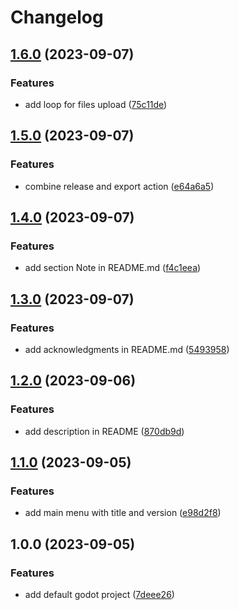 # Changelog

## [1.6.0](https://github.com/nblackninja/godot-game-template-extended/compare/v1.5.0...v1.6.0) (2023-09-07)


### Features

* add loop for files upload ([75c11de](https://github.com/nblackninja/godot-game-template-extended/commit/75c11de8ed67f6d6612b79d1e1d18d028ee5f786))

## [1.5.0](https://github.com/nblackninja/godot-game-template-extended/compare/v1.4.0...v1.5.0) (2023-09-07)


### Features

* combine release and export action ([e64a6a5](https://github.com/nblackninja/godot-game-template-extended/commit/e64a6a5e775a8ffe4e4edeceeae827075629e74d))

## [1.4.0](https://github.com/nblackninja/godot-game-template-extended/compare/v1.3.0...v1.4.0) (2023-09-07)


### Features

* add section Note in README.md ([f4c1eea](https://github.com/nblackninja/godot-game-template-extended/commit/f4c1eead1d194e440fc612c3db210b00f06ec727))

## [1.3.0](https://github.com/nblackninja/godot-game-template-extended/compare/v1.2.0...v1.3.0) (2023-09-07)


### Features

* add acknowledgments in README.md ([5493958](https://github.com/nblackninja/godot-game-template-extended/commit/5493958bead7d7f1ac6ca5293f4f5415989fe9c8))

## [1.2.0](https://github.com/nblackninja/godot-game-template-extended/compare/v1.1.0...v1.2.0) (2023-09-06)


### Features

* add description in README ([870db9d](https://github.com/nblackninja/godot-game-template-extended/commit/870db9d145a29b00986bb2001118cccfeb4cd74f))

## [1.1.0](https://github.com/nblackninja/godot-game-template-extended/compare/v1.0.0...v1.1.0) (2023-09-05)


### Features

* add main menu with title and version ([e98d2f8](https://github.com/nblackninja/godot-game-template-extended/commit/e98d2f8892d8c9f1133b6c3ae26da83590048bf6))

## 1.0.0 (2023-09-05)


### Features

* add default godot project ([7deee26](https://github.com/nblackninja/godot-game-template-extended/commit/7deee266943c0a7131b21c6f770a5b548b3537fc))
